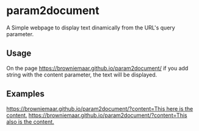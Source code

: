 # param2document

A Simple webpage to display text dinamically from the URL's query parameter.

## Usage

On the page https://browniemaar.github.io/param2document/ if you add string with the content parameter, the text will be displayed.

## Examples

[https://browniemaar.github.io/param2document/?content=This here is the content.](https://browniemaar.github.io/param2document/?content=This%20here%20is%20the%20content.)
[https://browniemaar.github.io/param2document/?content=This also is the content.](https://browniemaar.github.io/param2document/?content=This%20also%20is%20the%20content.)
